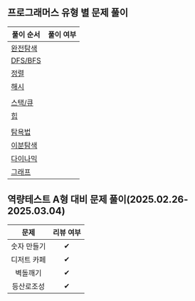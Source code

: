 
## 프로그래머스 유형 별 문제 풀이

| 풀이 순서                                                                 | 풀이 여부 |
| ------------------------------------------------------------------------- | --------- |
| [완전탐색](https://school.programmers.co.kr/learn/courses/30/parts/12230) |           |
| [DFS/BFS](https://school.programmers.co.kr/learn/courses/30/parts/12421)  |           |
| [정렬](https://school.programmers.co.kr/learn/courses/30/parts/12198)     |           |
| [해시](https://school.programmers.co.kr/learn/courses/30/parts/12077)     |           |
|                                                                           |           |
| [스택/큐](https://school.programmers.co.kr/learn/courses/30/parts/12081)  |           |
| [힙](https://school.programmers.co.kr/learn/courses/30/parts/12117)       |           |
|                                                                           |           |
| [탐욕법](https://school.programmers.co.kr/learn/courses/30/parts/12244)   |           |
| [이분탐색](https://school.programmers.co.kr/learn/courses/30/parts/12486) |           |
| [다이나믹](https://school.programmers.co.kr/learn/courses/30/parts/12263) |           |
| [그래프](https://school.programmers.co.kr/learn/courses/30/parts/14393)   |           |

## 역량테스트 A형 대비 문제 풀이(2025.02.26-2025.03.04)

|    문제     | 리뷰 여부 |
| :---------: | :-------: |
| 숫자 만들기 |     ✔     |
| 디저트 카페 |     ✔     |
|  벽돌깨기   |     ✔     |
| 등산로조성  |     ✔     |
